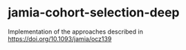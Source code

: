 # jamia-cohort-selection-deep
Implementation of the approaches described in https://doi.org/10.1093/jamia/ocz139
